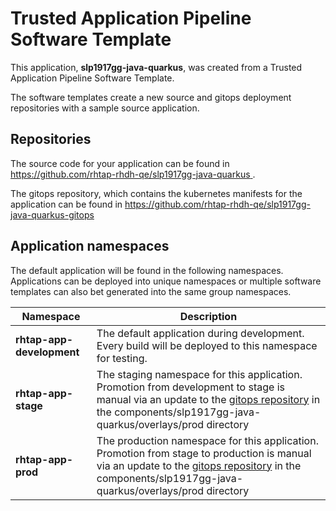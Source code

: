 # Trusted Application Pipeline Software Template

This application, **slp1917gg-java-quarkus**, was created from a Trusted Application Pipeline Software Template.

The software templates create a new source and gitops deployment repositories with a sample source application. 

## Repositories

The source code for your application can be found in [https://github.com/rhtap-rhdh-qe/slp1917gg-java-quarkus ](https://github.com/rhtap-rhdh-qe/slp1917gg-java-quarkus ).
 
The gitops repository, which contains the kubernetes manifests for the application can be found in 
[https://github.com/rhtap-rhdh-qe/slp1917gg-java-quarkus-gitops ](https://github.com/rhtap-rhdh-qe/slp1917gg-java-quarkus-gitops ) 

## Application namespaces 

The default application will be found in the following namespaces. Applications can be deployed into unique namespaces or multiple software templates can also bet generated into the same group namespaces.  

|  Namespace   |  Description   |  
| -------- | -------- |   
| **rhtap-app-development** | The default application during development. Every build will be deployed to this namespace for testing. | 
| **rhtap-app-stage** | The staging namespace for this application. Promotion from development to stage is manual via an update to the [gitops repository](https://github.com/rhtap-rhdh-qe/slp1917gg-java-quarkus-gitops ) in the components/slp1917gg-java-quarkus/overlays/prod directory |  
| **rhtap-app-prod** | The production namespace for this application. Promotion from stage to production is manual via an update to the [gitops repository](https://github.com/rhtap-rhdh-qe/slp1917gg-java-quarkus-gitops ) in the components/slp1917gg-java-quarkus/overlays/prod directory | 